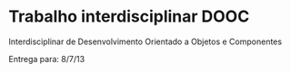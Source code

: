 Trabalho interdisciplinar DOOC
====

Interdisciplinar de Desenvolvimento Orientado a Objetos e Componentes

Entrega para: 8/7/13
